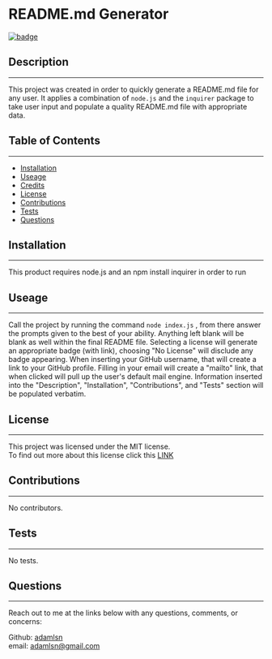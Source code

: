 
  # README.md Generator

  [![badge](https://img.shields.io/badge/License-MIT-green)](https://opensource.org/licenses/MIT)

  ## Description
  ---
  This project was created in order to quickly generate a README.md file for any user. It applies a combination of `node.js` and the `inquirer` package to take user input and populate a quality README.md file with appropriate data.

  ## Table of Contents
  ---
  * [Installation](#installation)
  * [Useage](#useage)
  * [Credits](#credits)
  * [License](#license)
  * [Contributions](#contributions)
  * [Tests](#tests)
  * [Questions](#questions)
  
  ## Installation
  ---
  This product requires node.js and an npm install inquirer in order to run

  ## Useage
  ---
  Call the project by running the command `node index.js` , from there answer the prompts given to the best of your ability. Anything left blank will be blank as well within the final README file. Selecting a license will generate an appropriate badge (with link), choosing "No License" will disclude any badge appearing. When inserting your GitHub username, that will create a link to your GitHub profile. Filling in your email will create a "mailto" link, that when clicked will pull up the user's default mail engine. Information inserted into the "Description", "Installation", "Contributions", and "Tests" section will be populated verbatim.

  ## License
  ---
   This project was licensed under the MIT license.</br>To find out more about this license click this [LINK](https://opensource.org/licenses/MIT)

  ## Contributions
  ---
  No contributors.

  ## Tests
  ---
  No tests.

  ## Questions
  ---
  Reach out to me at the links below with any questions, comments, or concerns:

  Github: [adamlsn](https://github.com/adamlsn)</br>
  email: [adamlsn@gmail.com](mailto:adamlsn@gmail.com)
  